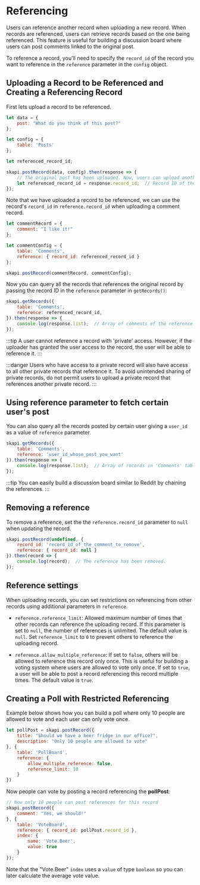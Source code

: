 # Referencing

Users can reference another record when uploading a new record.
When records are referenced, users can retrieve records based on the one being referenced.
This feature is useful for building a discussion board where users can post comments linked to the original post.

To reference a record, you'll need to specify the `record_id` of the record you want to reference in the `reference` parameter in the `config` object.

## Uploading a Record to be Referenced and Creating a Referencing Record

First lets upload a record to be referenced.

```js
let data = {
    post: "What do you think of this post?"
};

let config = {
    table: 'Posts'
};

let referenced_record_id;

skapi.postRecord(data, config).then(response => {
    // The original post has been uploaded. Now, users can upload another record that references it.
    let referenced_record_id = response.record_id;  // Record ID of the record to be referenced.
});
```

Note that we have uploaded a record to be referenced,
we can use the record's `record_id` in `reference.record_id` when uploading a comment record.

```js
let commentRecord = {
    comment: "I like it!"
};

let commentConfig = {
    table: 'Comments',
    reference: { record_id: referenced_record_id }
};

skapi.postRecord(commentRecord, commentConfig);
```

Now you can query all the records that references the original record by passing the record ID in the `reference` parameter in `getRecords()`:

```js
skapi.getRecords({
    table: 'Comments',
    reference: referenced_record_id,
}).then(response => {
    console.log(response.list);  // Array of comments of the reference record.
});
```

:::tip
A user cannot reference a record with 'private' access. 
However, if the uploader has granted the user access to the record, the user will be able to reference it.
:::

:::danger
Users who have access to a private record will also have access to all other private records that reference it.
To avoid unintended sharing of private records, do not permit users to upload a private record that references another private record.
:::

## Using reference parameter to fetch certain user's post

You can also query all the records posted by certain user giving a `user_id` as a value of `reference` parameter.

```js
skapi.getRecords({
    table: 'Comments',
    reference: 'user_id_whose_post_you_want'
}).then(response => {
    console.log(response.list);  // Array of records in 'Comments' table posted by a certain user
});
```

:::tip
You can easily build a discussion board similar to Reddit by chaining the references.
:::


## Removing a reference

To remove a reference, set the the `reference.record_id` parameter to `null` when updating the record.

```js
skapi.postRecord(undefined, {
    record_id: 'record_id_of_the_comment_to_remove',
    reference: { record_id: null }
}).then(record => {
    console.log(record);  // The reference has been removed.
});
```

## Reference settings

When uploading records, you can set restrictions on referencing from other records using additional parameters in `reference`.

- `reference.reference_limit`: Allowed maximum number of times that other records can reference the uploading record.
  If this parameter is set to `null`, the number of references is unlimited. The default value is `null`.
  Set `reference_limit` to `0` to prevent others to reference the uploading record.

- `reference.allow_multiple_reference`: If set to `false`, others will be allowed to reference this record only once.
  This is useful for building a voting system where users are allowed to vote only once.
  If set to `true`, a user will be able to post a record referencing this record multiple times.
  The default value is `true`.


## Creating a Poll with Restricted Referencing

Example below shows how you can build a poll where only 10 people are allowed to vote and each user can only vote once.

```js
let pollPost = skapi.postRecord({
    title: "Should we have a beer fridge in our office?",
    description: "Only 10 people are allowed to vote"
}, {
    table: 'PollBoard',
    reference: {
        allow_multiple_reference: false,
        reference_limit: 10
    }
})
```

Now people can vote by posting a record referencing the **pollPost**:

```js
// Now only 10 people can post references for this record
skapi.postRecord({
    comment: "Yes, we should!"
}, {
    table: 'VoteBoard',
    reference: { record_id: pollPost.record_id },
    index: {
        name: 'Vote.Beer',
        value: true
    }
});
```

Note that the "Vote.Beer" `index` uses a `value` of type `boolean` so you can later calculate the average vote value.

